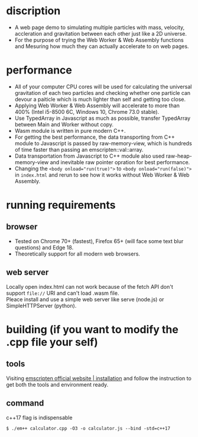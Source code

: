 # discription
+ A web page demo to simulating multiple particles with mass, velocity, accleration and gravitation between each other just like a 2D universe.  
+ For the purpose of trying the Web Worker & Web Assembly functions and Mesuring how much they can actually accelerate to on web pages.
# performance
+ All of your computer CPU cores will be used for calculating the universal gravitation of each two particles and checking whether one particle can devour a paiticle which is much lighter than self and getting too close.  
+ Applying Web Worker & Web Assembly will accelerate to more than 400% (Intel i5-8500 6C, Windows 10, Chrome 73.0 stable).
+ Use TypedArray in Javascript as much as possible, transfer TypedArray between Main and Worker without copy.
+ Wasm module is written in pure modern C++.
+ For getting the best performance, the data transporting from C++ module to Javascript is passed by raw-memory-view, which is hundreds of time faster than passing an emscripten::val::array.
+ Data transportation from Javascript to C++ module also used raw-heap-memory-view and inevitable raw pointer opration for best performance.
+ Changing the `<body onload="run(true)">` to `<body onload="run(false)">` in `index.html` and rerun to see how it works without Web Worker & Web Assembly.
# running requirements
## browser
+ Tested on Chrome 70+ (fastest), Firefox 65+ (will face some text blur questions) and Edge 18.  
+ Theoretically support for all modern web browsers.
## web server
Locally open index.html can not work because of the fetch API don't support `file://` URI and can't load .wasm file.  
Pleace install and use a simple web server like serve (node.js) or SimpleHTTPServer (python).
# building (if you want to modify the .cpp file your self)
## tools
Visiting [emscripten official website | installation](https://emscripten.org/docs/getting_started/downloads.html) and follow the instruction to get both the tools and environment ready.
## command
c++17 flag is indispensable  
```
$ ./em++ calculator.cpp -O3 -o calculator.js --bind -std=c++17
```
